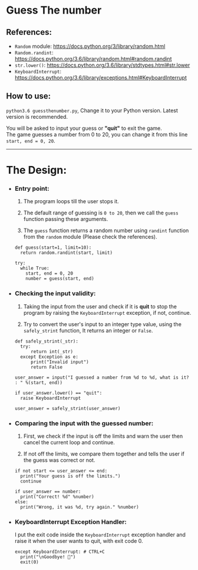 # Guess The number
## References:
- `Random` module: 	https://docs.python.org/3/library/random.html
- `Random.randint`: 	https://docs.python.org/3.6/library/random.html#random.randint
- `str.lower()`: 		https://docs.python.org/3.6/library/stdtypes.html#str.lower
- `KeyboardInterrupt`:		https://docs.python.org/3.6/library/exceptions.html#KeyboardInterrupt

## How to use:
`python3.6 guessthenumber.py`, Change it to your Python version. Latest version is recommended.

You will be asked to input your guess or **"quit"** to exit the game.
<br>The game guesses a number from 0 to 20, you can change it from this line `start, end = 0, 20`.

<hr>

# The Design:
- ### Entry point:
  1. The program loops till the user stops it.

  2. The default range of guessing is `0 to 20`, then we call the `guess` function
  passing these arguments.

  3. The `guess` function returns a random number using `randint` function from
  the `random` module (Please check the references).

  ```
  def guess(start=1, limit=10):
    return random.randint(start, limit)

  try:
    while True:
      start, end = 0, 20
      number = guess(start, end)
  ```
- ### Checking the input validity:
  1. Taking the input from the user and check if it is **quit** to stop the program by raising the `KeyboardInterrupt` exception, if not, continue.

  2. Try to convert the user's input to an integer type value, using the `safely_strint` function, It returns an integer or `False`.

  ```
  def safely_strint(_str):
    try:
    	return int(_str)
    except Exception as e:
    	print("Invalid input")
    	return False

  user_answer = input("I guessed a number from %d to %d, what is it? : " %(start, end))

  if user_answer.lower() == "quit":
    raise KeyboardInterrupt

  user_answer = safely_strint(user_answer)
  ```
- ### Comparing the input with the guessed number:
  1. First, we check if the input is off the limits and warn the user then cancel the current loop and continue.

  2. If not off the limits, we compare them together and tells the user if the guess was correct or not.

  ```
  if not start <= user_answer <= end:
    print("Your guess is off the limits.")
    continue

  if user_answer == number:
    print("Correct! %d" %number)
  else:
    print("Wrong, it was %d, try again." %number)
  ```
- ### KeyboardInterrupt Exception Handler:
  I put the exit code inside the `KeyboardInterrupt` exception handler and raise it when the user wants to quit, with exit code 0.
  <br>

  ```
  except KeyboardInterrupt: # CTRL+C
    print("\nGoodbye! 👋")
    exit(0)
  ```
